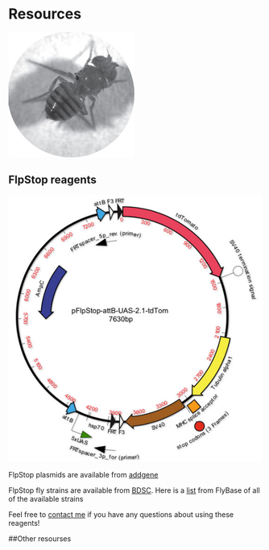 # Resources

![flyimage](images/apterousFly_250_250.jpg "Wingless fly") 


## FlpStop reagents
![plasmid](images/flpStopPlasmidMap.jpg "FlpStop plasmid map") 

FlpStop plasmids are available from [addgene](https://www.addgene.org/browse/article/25565/)

FlpStop fly strains are available from [BDSC](https://bdsc.indiana.edu/).  Here is a [list](http://flybase.org/hitlist/FBtp0116718/to/FBti#/page/1) from FlyBase of all of the available strains

Feel free to [contact me](https://evettita.github.io) if you have any questions about using these reagents!

##Other resourses


